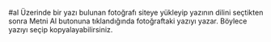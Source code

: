 #al
Üzerinde bir yazı bulunan fotoğrafı siteye yükleyip yazının dilini seçtikten sonra Metni Al butonuna tıklandığında fotoğraftaki yazıyı yazar. Böylece yazıyı seçip kopyalayabilirsiniz.

